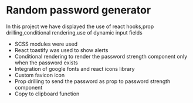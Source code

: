 # Random password generator

<p>In this project we have displayed the use of react hooks,prop drilling,conditional rendering,use of dynamic input fields</p>
<ul>
<li>
SCSS modules were used
</li>
<li>React toastify was used to show alerts</li>
<li>Conditional rendering to render the password strength component only when the password exists</li>
<li>Integration of google fonts and react icons library</li>
<li>Custom favicon icon</li>
<li>Prop drilling to send the password as prop to password strength component</li>
<li>Copy to clipboard function</li>
</ul>
